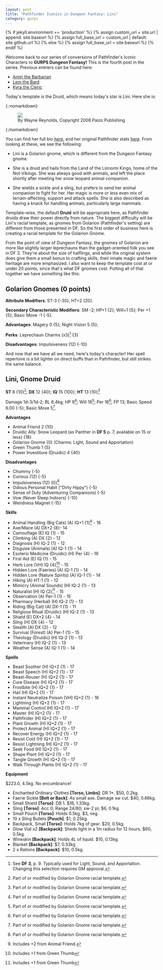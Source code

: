 ```yaml
---
layout: post
title: "Pathfinder Iconics in Dungeon Fantasy: Lini"
category: gurps
---
```


  {% if jekyll.environment == 'production' %}
  {% assign custom_url = site.url | append: site.baseurl %}
  {% assign full_base_url = custom_url | default: site.github.url %}
  {% else %}
  {% assign full_base_url = site.baseurl %}
  {% endif %}

Welcome back to our series of conversions of Pathfinder's Iconic Characters to
**GURPS Dungeon Fantasy!** This is the fourth post in the series. Previous
entriers can be found here:

- [Amiri the Barbarian][1]
- [Lem the Bard][2]
- [Kyra the Cleric][3]

Today's template is the Druid, which means today's star is Lini. Here she is:

{::nomarkdown}
<figure>
  <img src="{{ "/assets/Lini.jpg" | prepend: full_base_url }}"/>
  <figcaption>By Wayne Reynolds, Copyright 2008 Paizo Publishing</figcaption>
</figure>
{:/nomarkdown}

You can find her full bio [here][4], and her original Pathfinder
stats [here][5]. From looking at these, we see the following:

* Lini is a Golarion gnome, which is different from the Dungeon Fantasy gnome.

* She is a druid and hails from the Land of the Linnorm Kings, home of the
  Not-Vikings. She was always good with animals, and left the place shortly
  after meeting her snow leopard animal companion.

* She wields a sickle and a sling, but prefers to send her animal companion to
  fight for her. Her magic is more or less even mix of terrain-affecting,
  support and attack spells. She is also described as having a knack for
  handling animals, particularly large mammals.

Template-wise, the default **Druid** will be appropriate here, as Pathfinder
druids draw their power directly from nature. The biggest difficulty will be
Lini's racial template, as gnomes from Golarion (Pathfinder's setting) are
different from those presented in DF. So the first order of business here is
creating a racial template for the Golarion Gnome.

From the point of view of Dungeon Fantasy, the gnomes of Golarion are more like
slightly larger leprechauns than the gadget-oriented folk you see in
DF 3. They're about the size of halflings, and while the original system does
give them a small bonus to crafting skills, their innate magic and faerie
heritage are more emphasized. I also want to keep the template cost at or under
20 points, since that's what DF gnomes cost. Putting all of that together we
have something like this:

## Golarion Gnomes (0 points)

**Attribute Modifiers**: ST-3 {-30}; HT+2 {20}.

**Secondary Characteristic Modifiers**: SM -2; HP+1 {2}; Will+1 {5}; Per +1 {5};
Basic Move -1 {-5}.

**Advantages**: Magery 0 {5}; Night Vision 5 {5};

**Perks**: Leprechaun Charms (x3)[^1] {3}

**Disadvantages**: Impulsiveness (12) {-10}

And now that we have all we need, here's today's character! Her spell repertoire
is a bit lighter on direct buffs than in Pathfinder, but still strikes the same
balance.

## Lini, Gnome Druid

**ST** 8 {10}[^2]; **DX** 12 {40}; **IQ** 15 {100}; **HT** 13 {10}[^2]

Damage 1d-3/1d-2; BL 6.4kg; HP 9[^2]; Will 16[^2]; Per 16[^2]; FP 13; Basic Speed
6.00 {-5}; Basic Move 5[^2].

**Advantages**

- Animal Friend 2 {10}
- Druidic Ally: Snow Leopard (as Panther in **DF 5** p. 7, available on 15 or
  less) {18}
- Golarion Gnome {0} (Charms: Light, Sound and Apportation)
- Green Thumb 1 {5}
- Power Investiture (Druidic) 4 {40}

**Disadvantages**

- Chummy {-5}
- Curious (12) {-5}
- Impulsiveness (12) {0}[^2]
- Odious Personal Habit ("Dirty Hippy") {-5}
- Sense of Duty (Adventuring Companions) {-5}
- Vow (Never Sleep Indoors) {-10}
- Weirdness Magnet {-15}


**Skills**

- Animal Handling (Big Cats) (A) IQ+1 {1}[^4] - 16
- Axe/Mace (A) DX+2 {8}- 14
- Camouflage (E) IQ {1} - 15
- Climbing (A) DX {2} - 12
- Diagnosis (H) IQ-2 {1} - 12
- Disguise (Animals) (A) IQ-1 {1} - 14
- Esoteric Medicine (Druidic) (H) Per {4} - 16
- First Aid (E) IQ {1} - 15
- Herb Lore (VH) IQ {4}[^3] - 15
- Hidden Lore (Faeries) (A) IQ-1 {1} - 14
- Hidden Lore (Nature Spirits) (A) IQ-1 {1} - 14
- Hiking (A) HT-1 {1} - 12
- Mimicry (Animal Sounds) (H) IQ-2 {1} - 13
- Naturalist (H) IQ {2}[^3] - 15
- Observation (A) Per-1 {1} - 15
- Pharmacy (Herbal) (H) IQ-2 {1} - 13
- Riding (Big Cat) (A) DX-1 {1} - 11
- Religious Ritual (Druidic) (H) IQ-2 {1} - 13
- Shield (E) DX+2 {4} - 14
- Sling (H) DX {4} - 12
- Stealth (A) DX {2} - 12
- Survival (Forest) (A) Per-1 {1} - 15
- Theology (Druidic) (H) IQ-2 {1} - 13
- Veterinary (H) IQ-2 {1} - 13
- Weather Sense (A) IQ-1 {1} - 14

**Spells**

- Beast Soother (H) IQ+2 {1} - 17
- Beast Speech (H) IQ+2 {1} - 17
- Beast-Rouser (H) IQ+2 {1} - 17
- Cure Disease (H) IQ+2 {1} - 17
- Frostbite (H) IQ+2 {1} - 17
- Hail (H) IQ+2 {1} - 17
- Instant Neutralize Poison (VH) IQ+2 {1} - 16
- Lightning (H) IQ+2 {1} - 17
- Mammal Control (H) IQ+2 {1} - 17
- Master (H) IQ+2 {1} - 17
- Pathfinder (H) IQ+2 {1} - 17
- Plant Growth (H) IQ+2 {1} - 17
- Protect Animal (H) IQ+2 {1} - 17
- Recover Energy (H) IQ+2 {1} - 17
- Resist Cold (H) IQ+2 {1} - 17
- Resist Lightning (H) IQ+2 {1} - 17
- Seek Food (H) IQ+2 {1} - 17
- Shape Plant (H) IQ+2 {1} - 17
- Tangle Growth (H) IQ+2 {1} - 17
- Walk Through Plants (H) IQ+2 {1} - 17

**Equipment**

$223.0, 4.5kg. No encumbrance!

- Enchanted Ordinary Clothes **[Torso, Limbs]**: DR 1*. $50, 0.2kg.
- Faerie Sickle **[Belt or Back]**: As small axe. Damage sw cut. $40, 0.66kg.
- Small Shield **[Torso]**: DB 1. $16, 1.33kg.
- Sling **[Torso]**: Acc 0; Range 24/80; sw-2 pi; $6, 0.1kg.
- Small Pouch **[Torso]**: Holds 0.5kg. $3, neg.
- 10 x Sling Bullets **[Pouch]**: $1, 0.25kg.
- Backpack, Small **[Torso]**: Holds 7kg of gear. $20, 0.5kg.
- Glow Vial x2 **[Backpack]**: Sheds light in a 1m radius for 12 hours. $60, 0.5kg.
- Wineskin **[Backpack]**: Holds 4L of liquid. $10, 0.13kg.
- Blanket **[Backpack]**: $7, 0.33kg
- 2 x Rations **[Backpack]**: $10, 0.5kg.

[1]: https://bira.github.io/octopus-carnival/gurps/2016/10/02/pathfinder-df-barbarian.html
[2]: https://bira.github.io/octopus-carnival/gurps/2016/10/08/pathfinder-df-bard.html
[3]: https://bira.github.io/octopus-carnival/gurps/2016/10/15/pathfinder-df-cleric.html
[4]: http://pathfinder.wikia.com/wiki/Lini
[5]: http://paizo.com/pathfinderRPG/prd/npcCodex/iconic/lini.html

[^1]: See **DF 3**, p. 9. Typically used for Light, Sound, and
    Apportation. Changing this selection requires GM approval.

[^2]: Part of or modified by Golarion Gnome racial template.
[^3]: Includes +1 from Green Thumb
[^4]: Includes +2 from Animal Friend.
